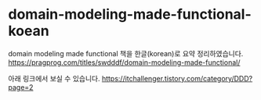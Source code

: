 # domain-modeling-made-functional-koean
domain modeling made functional 책을 한글(korean)로 요약 정리하였습니다.
https://pragprog.com/titles/swdddf/domain-modeling-made-functional/

아래 링크에서 보실 수 있습니다.
https://itchallenger.tistory.com/category/DDD?page=2
